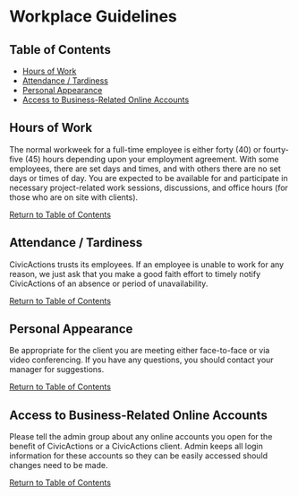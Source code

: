 
# Workplace Guidelines

## <a name="toc"></a>Table of Contents

* [Hours of Work](#hours-work) 
* [Attendance / Tardiness](#attendance) 
* [Personal Appearance](#personal-appearance) 
* [Access to Business-Related Online Accounts](#access-account) 

## <a name="hours-work"></a>Hours of Work
The normal workweek for a full-time employee is either forty (40) or fourty-five (45) hours depending upon your employment agreement. With some employees, there are set days and times, and with others there are no set days or times of day. You are expected to be available for and participate in necessary project-related work sessions, discussions, and office hours (for those who are on site with clients). 

[Return to Table of Contents](#toc)

## <a name="attendance"></a>Attendance / Tardiness
CivicActions trusts its employees. If an employee is unable to work for any reason, we just ask that you make a good faith effort to timely notify CivicActions of an absence or period of unavailability.

[Return to Table of Contents](#toc)

## <a name="personal-appearance"></a>Personal Appearance
Be appropriate for the client you are meeting either face-to-face or via video conferencing. If you have any questions, you should contact your manager for suggestions.

[Return to Table of Contents](#toc)

## <a name="access-account"></a>Access to Business-Related Online Accounts
Please tell the admin group about any online accounts you open for the benefit of CivicActions or a CivicActions client. Admin keeps all login information for these accounts so they can be easily accessed should changes need to be made.

[Return to Table of Contents](#toc)
